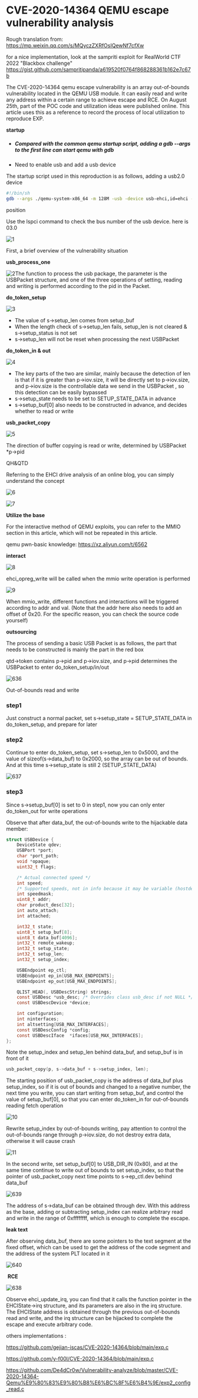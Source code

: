 # CVE-2020-14364 QEMU escape vulnerability analysis

Rough translation from:
https://mp.weixin.qq.com/s/MQyczZXRfOsIQewNf7cfXw

for a nice implementation, look at the sampriti exploit for RealWorld CTF 2022 "Blackbox challenge"
https://gist.github.com/sampritipanda/a619520f0764f868288361b162e7c67b


The CVE-2020-14364 qemu escape vulnerability is an array out-of-bounds vulnerability located in the QEMU USB module. It can easily read and write any address within a certain range to achieve escape and RCE. On August 25th, part of the POC code and utilization ideas were published online. This article uses this as a reference to record the process of local utilization to reproduce EXP.

**startup**

- ##### Compared with the common qemu startup script, adding a gdb --args to the first line can start qemu with gdb

- Need to enable usb and add a usb device

The startup script used in this reproduction is as follows, adding a usb2.0 device

```bash
#!/bin/sh
gdb --args ./qemu-system-x86_64 -m 128M -usb -device usb-ehci,id=ehci -device usb-tablet,bus=ehci.0 -kernel ./bzImage -initrd  ./rootfs.img -append "root=/dev/ram rw console=ttyS0 oops=panic panic=1 kalsr uid=0" -netdev user,id=t0, -device e1000,netdev=t0,id=nic0 -nographic -smp cores=2,threads=1 -enable-kvm -cpu kvm64,+smep
```

position

Use the lspci command to check the bus number of the usb device. here is 03.0

![1](./pics/1.png)



First, a brief overview of the vulnerability situation

**usb_process_one**

![2](./pics/2.png)The function to process the usb package, the parameter is the USBPacket structure, and one of the three operations of setting, reading and writing is performed according to the pid in the Packet.

**do_token_setup**

![3](./pics/3.png)

- The value of s->setup_len comes from setup_buf
- When the length check of s->setup_len fails, setup_len is not cleared & s->setup_status is not set
- s->setup_len will not be reset when processing the next USBPacket

**do_token_in & out**

![4](./pics/4.png)

- The key parts of the two are similar, mainly because the detection of len is that if it is greater than p->iov.size, it will be directly set to p->iov.size, and p->iov.size is the controllable data we send in the USBPacket , so this detection can be easily bypassed
- s->setup_state needs to be set to SETUP_STATE_DATA in advance
- s->setup_buf[0] also needs to be constructed in advance, and decides whether to read or write

**usb_packet_copy**

![5](./pics/5.png)

The direction of buffer copying is read or write, determined by USBPacket *p->pid

QH&QTD

Referring to the EHCI drive analysis of an online blog, you can simply understand the concept

![6](./pics/6.png)

![7](./pics/7.png)



**Utilize the base**



For the interactive method of QEMU exploits, you can refer to the MMIO section in this article, which will not be repeated in this article.

qemu pwn-basic knowledge: https://xz.aliyun.com/t/6562

**interact**

![8](./pics/8.png)



ehci_opreg_write will be called when the mmio write operation is performed

![9](./pics/9.png)

When mmio_write, different functions and interactions will be triggered according to addr and val. (Note that the addr here also needs to add an offset of 0x20. For the specific reason, you can check the source code yourself)

**outsourcing**

The process of sending a basic USB Packet is as follows, the part that needs to be constructed is mainly the part in the red box

qtd->token contains p->pid and p->iov.size, and p->pid determines the USBPacket to enter do_token_setup/in/out

![636](./pics/636.png)



Out-of-bounds read and write



### step1

Just construct a normal packet, set s->setup_state = SETUP_STATE_DATA in do_token_setup, and prepare for later

### step2

Continue to enter do_token_setup, set s->setup_len to 0x5000, and the value of sizeof(s->data_buf) to 0x2000, so the array can be out of bounds. And at this time s->setup_state is still 2 (SETUP_STATE_DATA)

![637](./pics/637.png)

### step3

Since s->setup_buf[0] is set to 0 in step1, now you can only enter do_token_out for write operations

Observe that after data_buf, the out-of-bounds write to the hijackable data member:

```c
struct USBDevice {
    DeviceState qdev;
    USBPort *port;
    char *port_path;
    void *opaque;
    uint32_t flags;

    /* Actual connected speed */
    int speed;
    /* Supported speeds, not in info because it may be variable (hostdevs) */
    int speedmask;
    uint8_t addr;
    char product_desc[32];
    int auto_attach;
    int attached;

    int32_t state;
    uint8_t setup_buf[8];
    uint8_t data_buf[4096];
    int32_t remote_wakeup;
    int32_t setup_state;
    int32_t setup_len;
    int32_t setup_index;

    USBEndpoint ep_ctl;
    USBEndpoint ep_in[USB_MAX_ENDPOINTS];
    USBEndpoint ep_out[USB_MAX_ENDPOINTS];

    QLIST_HEAD(, USBDescString) strings;
    const USBDesc *usb_desc; /* Overrides class usb_desc if not NULL */
    const USBDescDevice *device;

    int configuration;
    int ninterfaces;
    int altsetting[USB_MAX_INTERFACES];
    const USBDescConfig *config;
    const USBDescIface  *ifaces[USB_MAX_INTERFACES];
};
```

Note the setup_index and setup_len behind data_buf, and setup_buf is in front of it

```c
usb_packet_copy(p, s->data_buf + s->setup_index, len);
```

The starting position of usb_packet_copy is the address of data_buf plus setup_index, so if it is out of bounds and changed to a negative number, the next time you write, you can start writing from setup_buf, and control the value of setup_buf[0], so that you can enter do_token_in for out-of-bounds reading fetch operation

![10](./pics/10.png)



Rewrite setup_index by out-of-bounds writing, pay attention to control the out-of-bounds range through p->iov.size, do not destroy extra data, otherwise it will cause crash

![11](./pics/11.png)



In the second write, set setup_buf[0] to USB_DIR_IN (0x80), and at the same time continue to write out of bounds to set setup_index, so that the pointer of usb_packet_copy next time points to s->ep_ctl.dev behind data_buf

![639](./pics/639.png)



The address of s->data_buf can be obtained through dev. With this address as the base, adding or subtracting setup_index can realize arbitrary read and write in the range of 0xffffffff, which is enough to complete the escape.

**leak text**

After observing data_buf, there are some pointers to the text segment at the fixed offset, which can be used to get the address of the code segment and the address of the system PLT located in it

![640](./pics/640.png)

​                                                                                    **RCE**

![638](./pics/638.png)

Observe ehci_update_irq, you can find that it calls the function pointer in the EHCIState->irq structure, and its parameters are also in the irq structure. The EHCIState address is obtained through the previous out-of-bounds read and write, and the irq structure can be hijacked to complete the escape and execute arbitrary code.



others implementations :

https://github.com/gejian-iscas/CVE-2020-14364/blob/main/exp.c

https://github.com/y-f00l/CVE-2020-14364/blob/main/exp.c

https://github.com/De4dCr0w/Vulnerability-analyze/blob/master/CVE-2020-14364-Qemu%E9%80%83%E9%80%B8%E6%BC%8F%E6%B4%9E/exp2_config_read.c

